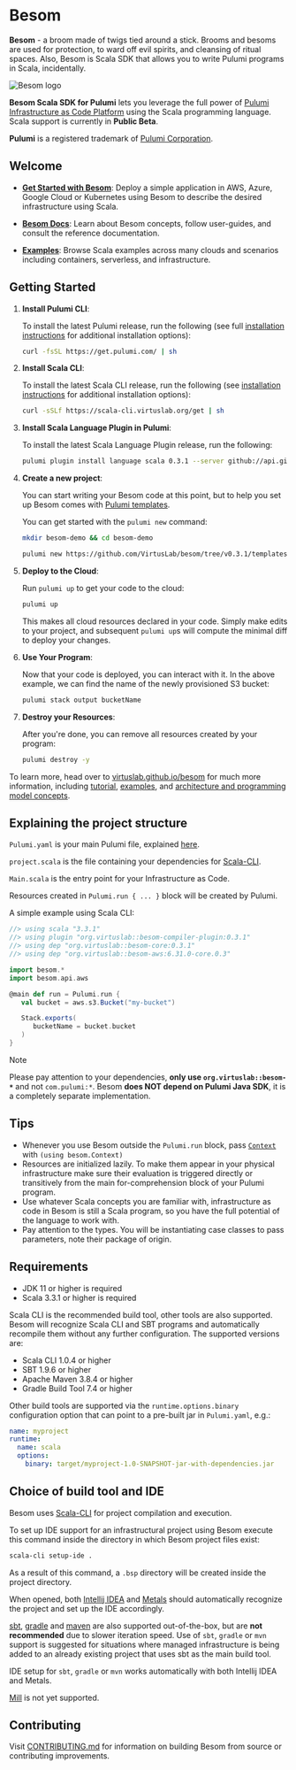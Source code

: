 # Besom
**Besom** - a broom made of twigs tied around a stick. 
Brooms and besoms are used for protection, to ward off evil spirits, and cleansing of ritual spaces. 
Also, Besom is Scala SDK that allows you to write Pulumi programs in Scala, incidentally.

![Besom logo](./website/static/img/Besom_logo_full_color.png)

**Besom Scala SDK for Pulumi** lets you leverage the full power of [Pulumi Infrastructure as Code Platform](https://pulumi.com) 
using the Scala programming language. Scala support is currently in **Public Beta**.

**Pulumi** is a registered trademark of [Pulumi Corporation](https://pulumi.com).

## Welcome

* **[Get Started with Besom](#getting-started)**: Deploy a simple application in AWS, Azure, Google Cloud or Kubernetes using Besom to describe the desired infrastructure using Scala.

* **[Besom Docs](https://virtuslab.github.io/besom/)**: Learn about Besom concepts, follow user-guides, and consult the reference documentation.

* **[Examples](https://github.com/VirtusLab/besom/tree/v0.3.1/examples)**: Browse Scala examples across many clouds and scenarios including containers, serverless,
  and infrastructure.

## <a name="getting-started"></a>Getting Started

1. **Install Pulumi CLI**:

   To install the latest Pulumi release, run the following (see full
   [installation instructions](https://www.pulumi.com/docs/reference/install/) for additional installation options):

    ```bash
    curl -fsSL https://get.pulumi.com/ | sh
    ```

2. **Install Scala CLI**:

   To install the latest Scala CLI release, run the following (see 
   [installation instructions](https://scala-cli.virtuslab.org/install) for additional installation options):

    ```bash
    curl -sSLf https://scala-cli.virtuslab.org/get | sh
    ```

3. **Install Scala Language Plugin in Pulumi**:

    To install the latest Scala Language Plugin release, run the following:

    ```bash
    pulumi plugin install language scala 0.3.1 --server github://api.github.com/VirtusLab/besom
    ```

4. **Create a new project**:

   You can start writing your Besom code at this point, but to help you set up
   Besom comes with [Pulumi templates](./templates).
   
   You can get started with the `pulumi new` command:

    ```bash
    mkdir besom-demo && cd besom-demo
    ```
    ```bash
    pulumi new https://github.com/VirtusLab/besom/tree/v0.3.1/templates/aws
    ```

5. **Deploy to the Cloud**:

   Run `pulumi up` to get your code to the cloud:

    ```bash
    pulumi up
    ```

   This makes all cloud resources declared in your code. Simply make
   edits to your project, and subsequent `pulumi up`s will compute
   the minimal diff to deploy your changes.

6. **Use Your Program**:

   Now that your code is deployed, you can interact with it. In the
   above example, we can find the name of the newly provisioned S3
   bucket:

    ```bash
    pulumi stack output bucketName
    ```

7. **Destroy your Resources**:

   After you're done, you can remove all resources created by your program:

    ```bash
    pulumi destroy -y
    ```

To learn more, head over to 
[virtuslab.github.io/besom](https://virtuslab.github.io/besom/) for much more information, including
[tutorial](https://virtuslab.github.io/besom/docs/tutorial),
[examples](https://github.com/VirtusLab/besom/tree/v0.3.1/examples),
and [architecture and programming model concepts](https://virtuslab.github.io/besom/docs/architecture).

## Explaining the project structure
`Pulumi.yaml` is your main Pulumi file, explained [here](https://www.pulumi.com/docs/concepts/projects/project-file/). 

`project.scala` is the file containing your dependencies for [Scala-CLI](https://scala-cli.virtuslab.org).

`Main.scala` is the entry point for your Infrastructure as Code. 

Resources created in `Pulumi.run { ... }` block will be created by Pulumi.

A simple example using Scala CLI:
```scala
//> using scala "3.3.1"
//> using plugin "org.virtuslab::besom-compiler-plugin:0.3.1"
//> using dep "org.virtuslab::besom-core:0.3.1"
//> using dep "org.virtuslab::besom-aws:6.31.0-core.0.3"

import besom.*
import besom.api.aws

@main def run = Pulumi.run {
   val bucket = aws.s3.Bucket("my-bucket")

   Stack.exports(
      bucketName = bucket.bucket
   )
}
```

> [!NOTE]
> Please pay attention to your dependencies, **only use `org.virtuslab::besom-*`** and not `com.pulumi:*`.
> Besom **does NOT depend on Pulumi Java SDK**, it is a completely separate implementation.

## Tips
- Whenever you use Besom outside the `Pulumi.run` block, pass [`Context`](https://virtuslab.github.io/besom/docs/context) with `(using besom.Context)`
- Resources are initialized lazily. To make them appear in your physical infrastructure make sure 
their evaluation is triggered directly or transitively from the main for-comprehension block of your Pulumi program.
- Use whatever Scala concepts you are familiar with, infrastructure as code in Besom is still a Scala program, 
so you have the full potential of the language to work with.
- Pay attention to the types. You will be instantiating case classes to pass parameters, note their package of origin.

## Requirements

- JDK 11 or higher is required
- Scala 3.3.1 or higher is required

Scala CLI is the recommended build tool, other tools are also
supported. Besom will recognize Scala CLI and SBT programs 
and automatically recompile them without any further configuration. 
The supported versions are:

- Scala CLI 1.0.4 or higher
- SBT 1.9.6 or higher
- Apache Maven 3.8.4 or higher
- Gradle Build Tool 7.4 or higher

Other build tools are supported via the `runtime.options.binary`
configuration option that can point to a pre-built jar in
`Pulumi.yaml`, e.g.:

```yaml
name: myproject
runtime:
  name: scala
  options:
    binary: target/myproject-1.0-SNAPSHOT-jar-with-dependencies.jar
```

## Choice of build tool and IDE

Besom uses [Scala-CLI](https://scala-cli.virtuslab.org/) for project compilation and execution.

To set up IDE support for an infrastructural project using Besom execute this command 
inside the directory in which Besom project files exist:
```bash
scala-cli setup-ide .
```
As a result of this command, a `.bsp` directory will be created inside the project directory.

When opened, both [Intellij IDEA](https://www.jetbrains.com/idea/) 
and [Metals](https://scalameta.org/metals/) should automatically recognize 
the project and set up the IDE accordingly.

[sbt](https://www.scala-sbt.org/), [gradle](https://gradle.org/) and [maven](https://maven.apache.org/) are also supported out-of-the-box,
but are **not recommended** due to slower iteration speed. 
Use of `sbt`, `gradle` or `mvn` support is suggested for situations where managed infrastructure
is being added to an already existing project that uses sbt as the main build tool.

IDE setup for `sbt`, `gradle` or `mvn` works automatically with both Intellij IDEA and Metals.

[Mill](https://mill-build.com/) is not yet supported.

## Contributing

Visit [CONTRIBUTING.md](CONTRIBUTING.md) for information on building Besom from source or contributing improvements.